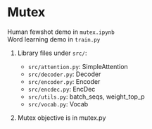 # Mutex

Human fewshot demo in `mutex.ipynb`   
Word learning demo in `train.py`

1. Library files under `src/`:    
    - `src/attention.py`: SimpleAttention   
    - `src/decoder.py`: Decoder   
    - `src/encoder.py`: Encoder   
    - `src/encdec.py`: EncDec
    - `src/utils.py`: batch_seqs, weight_top_p     
    - `src/vocab.py`: Vocab
       
       
2. Mutex objective is in mutex.py

